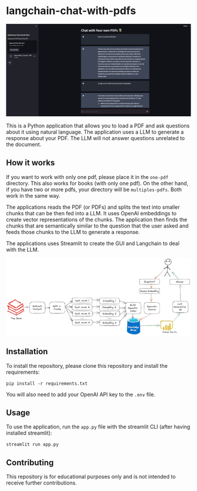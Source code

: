# langchain-chat-with-pdfs

![Workflow](docs/captura_pantalla.png)

This is a Python application that allows you to load a PDF and ask questions about it using natural language. The application uses a LLM to generate a response about your PDF. The LLM will not answer questions unrelated to the document.

## How it works

If you want to work with only one pdf, please place it in the `one-pdf` directory. This also works for books (with only one pdf). On the other hand, if you have two or more pdfs, your directory will be `multiples-pdfs`. Both work in the same way. 

The applications reads the PDF (or PDFs) and splits the text into smaller chunks that can be then fed into a LLM. It uses OpenAI embeddings to create vector representations of the chunks. The application then finds the chunks that are semantically similar to the question that the user asked and feeds those chunks to the LLM to generate a response.

The applications uses Streamlit to create the GUI and Langchain to deal with the LLM.

![Workflow](docs/workflow.jpg)

## Installation

To install the repository, please clone this repository and install the requirements:

```
pip install -r requirements.txt
```

You will also need to add your OpenAI API key to the `.env` file.

## Usage

To use the application, run the `app.py` file with the streamlit CLI (after having installed streamlit): 

```
streamlit run app.py
```
## Contributing

This repository is for educational purposes only and is not intended to receive further contributions. 
